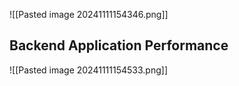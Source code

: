 
![[Pasted image 20241111154346.png]]

## Backend Application Performance

![[Pasted image 20241111154533.png]]

